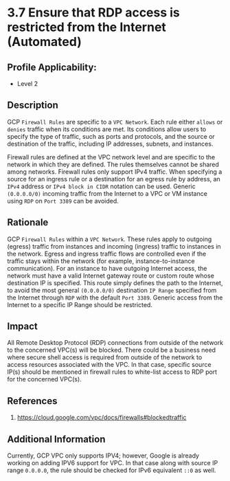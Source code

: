 # 3.7 Ensure that RDP access is restricted from the Internet (Automated)

## Profile Applicability:

- Level 2

## Description

GCP `Firewall Rules` are specific to a `VPC Network`. Each rule either `allows` or `denies` traffic when its conditions are met. Its conditions allow users to specify the type of traffic, such as ports and protocols, and the source or destination of the traffic, including IP addresses, subnets, and instances.  

Firewall rules are defined at the VPC network level and are specific to the network in which they are defined. The rules themselves cannot be shared among networks. Firewall rules only support IPv4 traffic. When specifying a source for an ingress rule or a destination for an egress rule by address, an `IPv4` address or `IPv4 block in CIDR` notation can be used. Generic `(0.0.0.0/0)` incoming traffic from the Internet to a VPC or VM instance using `RDP` on `Port 3389` can be avoided.

## Rationale

GCP `Firewall Rules` within a `VPC Network`. These rules apply to outgoing (egress) traffic from instances and incoming (ingress) traffic to instances in the network. Egress and ingress traffic flows are controlled even if the traffic stays within the network (for example, instance-to-instance communication). For an instance to have outgoing Internet access, the network must have a valid Internet gateway route or custom route whose destination IP is specified. This route simply defines the path to the Internet, to avoid the most general `(0.0.0.0/0)` destination `IP Range` specified from the Internet through `RDP` with the default `Port 3389`. Generic access from the Internet to a specific IP Range should be restricted.

## Impact

All Remote Desktop Protocol (RDP) connections from outside of the network to the concerned VPC(s) will be blocked. There could be a business need where secure shell access is required from outside of the network to access resources associated with the VPC. In that case, specific source IP(s) should be mentioned in firewall rules to white-list access to RDP port for the concerned VPC(s).

## References

1. https://cloud.google.com/vpc/docs/firewalls#blockedtraffic

## Additional Information

Currently, GCP VPC only supports IPV4; however, Google is already working on adding IPV6 support for VPC. In that case along with source IP range `0.0.0.0`, the rule should be checked for IPv6 equivalent `::0` as well.